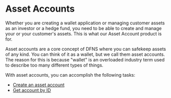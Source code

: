 # Asset Accounts

Whether you are creating a wallet application or managing customer assets as an investor or a hedge fund,
you need to be able to create and manage your or your customer's assets. This is what our Asset Account product is for. 

Asset accounts are a core concept of DFNS where you can safekeep assets of any kind. You can think of it as a wallet, but we call them asset accounts. The reason for this is because "wallet" is an overloaded industry term used to describe too many different types of things.

With asset accounts, you can accomplish the following tasks:
* [Create an asset account](./CreateAssetAccount.md)
* [Get account by ID](./GetAccountById.md)


